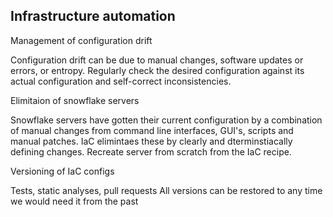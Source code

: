 ## Infrastructure automation

Management of configuration drift

Configuration drift can be due to manual changes, software updates or errors, or entropy. Regularly check the desired configuration against its actual configuration and self-correct inconsistencies.

Elimitaion of snowflake servers

Snowflake servers have gotten their current configuration by a combination of manual changes from command line interfaces, GUI's, scripts and manual patches. IaC elimintaes these by clearly and dterminstiacally defining changes. Recreate server from scratch from the IaC recipe.

Versioning of IaC configs

Tests, static analyses, pull requests
All versions can be restored to any time we would need it from the past

